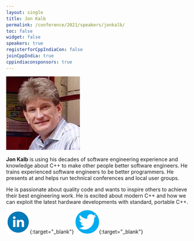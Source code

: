 ```yaml
---
layout: single
title: Jon Kalb
permalink: /conference/2021/speakers/jonkalb/
toc: false
widget: false
speakers: true
registerforCppIndiaCon: false
joinCppIndia: true
cppindiaconsponsors: true
---
```


![Jon Kalb](/conference/2021/graphics/jonkalb.jpg "Jon Kalb")

**Jon Kalb** is using his decades of software engineering experience and knowledge about C++ to make other people better software engineers. He trains experienced software engineers to be better programmers. He presents at and helps run technical conferences and local user groups.

He is passionate about quality code and wants to inspire others to achieve their best engineering work. He is excited about modern C++ and how we can exploit the latest hardware developments with standard, portable C++.

[![Jon Kalb](/assets/images/linkedin.png "Jon Kalb")](https://www.linkedin.com/in/jonkalb/){:target="_blank"}
[![Jon Kalb](/assets/images/twitter.png "Jon Kalb")](https://twitter.com/_JonKalb){:target="_blank"}

